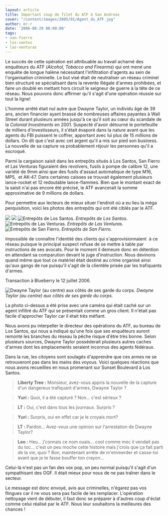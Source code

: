```yaml
---
layout: article
title: Important coup de filet du ATF à San Andreas
cover: "/content/images/2005/01/Agent_du_ATF.jpg"
author: mr-r
date: '2006-08-29 00:00:00'
tags:
- san-fierro
- los-santos
- las-venturas
---
```


Le succès de cette opération est attribuable au travail acharné des enquêteurs du ATF (_Alcohol, Tobacco and Firearms_) qui ont mené une enquête de longue halène nécessitant l'infiltration d'agents au sein de l'organisation criminelle. Le but visé était de neutraliser un réseau criminel bien structuré se spécialisant dans la revente illégale d'armes prohibées, et faire un doublé en mettant hors circuit le seigneur de guerre à la tête de ce réseau. Nous pouvons donc affirmer qu'il s'agit d'une opération réussie sur tout la ligne!

L'homme arrêté était nul autre que Dwayne Taylor, un individu âgé de 39 ans, ancien financier ayant brassé de nombreuses affaires payantes à Wall Street durant plusieurs années jusqu'à ce qu'il soit au cœur du scandale de la _Colonial Investments_ en 2001. Suspecté d'avoir détourné le portefeuille de milliers d'investisseurs, il s'était évaporé dans la nature avant que les agents du FBI puissent le coffrer, apportant avec lui plus de 15 millions de dollars. On dit que c'est avec cet argent qu'il a mis sur pied son business. La nouvelle de sa capture va probablement réjouir les personnes qu'il a escroqué.

Parmi la cargaison saisit dans les entrepôts situés à Los Santos, San Fierro et Las Venturas figuraient des revolvers, fusils à pompe de calibre 12, une variété de 9mm ainsi que des fusils d'assaut automatique de type M16, MP5,&nbsp; et AK-47. Dans certaines caisses se trouvait également plusieurs lance-rocket et 12 redoutable lance-flammes. Bien que le montant exact de la saisit n'ai pas encore été précisé, le ATF avancerait la somme approximative de 9 millions de dollars.

Pour permettre aux lecteurs de mieux situer l'endroit où a eu lieu la méga perquisition, voici les photos des entrepôts qui ont été ciblés par le ATF.

![](/content/images/2005/01/Entrepot_LS.jpg)
![](/content/images/2005/01/Entrepot_LS__2_.jpg)
![Entrepôts de Los Santos.](/content/images/2005/01/Entrepot_LS__3_.jpg)
_Entrepôts de Los Santos._[](/content/images/2005/01/Entrepot_LV.jpg)
![Entrepôts de Las Venturas.](/content/images/2005/01/Entrepot_LV__2_.jpg)
_Entrepôts de Las Venturas._[](/content/images/2005/01/Entrepot_SF.jpg)
![Entrepôts de San Fierro.](/content/images/2005/01/Entrepot_SF__2_.jpg)
_Entrepôts de San Fierro._

Impossible de connaître l'identité des clients qui s'approvisionnaient&nbsp; à ce réseau puisque le principal suspect refuse de se mettre à table par instructions de ses avocats. Pour le moment il demeure donc en détention en attendant sa comparution devant le juge d'instruction. Nous devinons quand même que tout ce matériel était destiné au crime organisé ainsi qu'aux gangs de rue puisqu'il s'agit de la clientèle prisée par les trafiquants d'armes.

Transaction à Blueberry le 12 juillet 2006.

![Dwayne Taylor (au centre) aux côtés de ses garde du corps.](/content/images/2005/01/Dwayne_Taylor.jpg)
_Dwayne Taylor (au centre) aux côtés de ses garde du corps._

La photo ci-dessus a été prise avec une caméra qui était caché sur un agent infiltré du ATF qui se présentait comme un gros client. Il n'était pas facile d'approcher Taylor car il était très méfiant.

Nous avons pu interpeller le directeur des opérations du ATF, au bureau de Los Santos, qui nous a indiqué qu'une fois que ses enquêteurs auront remonté les branches du réseau la pêche risque d'être très bonne. Selon plusieurs sources, Dwayne Taylor posséderait plusieurs autres caches d'armes dont les emplacements seraient inconnus des agents fédéraux.

Dans la rue, les citoyens sont soulagés d'apprendre que ces armes ne se retrouveront pas dans les mains des voyous. Voici quelques réactions que nous avons recueillies en nous promenant sur Sunset Boulevard à Los Santos.

> **Liberty Tree :** Monsieur, avez-vous appris la nouvelle de la capture d'un dangereux trafiquant d'armes, Dwayne Taylor ?

> **Yuri :** Quoi, il a été capturé ? Non... c'est sérieux ?

> **LT :** Oui, c'est dans tous les journaux. Surpris ?

> **Yuri :** Surpris, oui en effet car je le croyais mort?

> **LT :** Pardon... Avez-vous une opinion sur l'arrestation de Dwayne Taylor?

> **Leo :** Heu... j'connais ce nom ouais... cool comme mec il vendait pas du toc... c'est un peu moche cette histoire mais j'crois que ça fait parti de la vie, quoi ? Bon, maintenant arrête de m'emmerder et casse-toi avant que je te fasse bouffer ton crayon...

Celui-là n'est pas un fan des vox pop, un peu normal puisqu'il s'agit d'un sympathisant des OGF. Il était mieux pour nous de ne pas traîner dans le secteur.

Le message est donc envoyé, avis aux criminelles, n'égarez pas vos flingues car il ne vous sera pas facile de les remplacer. L'opération nettoyage vient de débuter, il faut donc se préparer à d'autres coup d'éclat comme celui réalisé par le ATF. Nous leur souhaitons la meilleures des chances !

<!--kg-card-end: markdown-->
